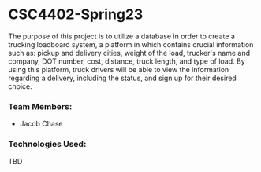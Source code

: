 # CSC4402-Spring23

The purpose of this project is to utilize a database in order to create a trucking loadboard system, 
a platform in which contains crucial information such as: 
pickup and delivery cities, weight of the load, trucker's name and company, DOT number, cost, distance, truck length, and type of load.  By using this platform, truck drivers will be able to view the information regarding a delivery, including the status, and sign up for their desired choice.


### Team Members:
- Jacob Chase




### Technologies Used:
TBD
